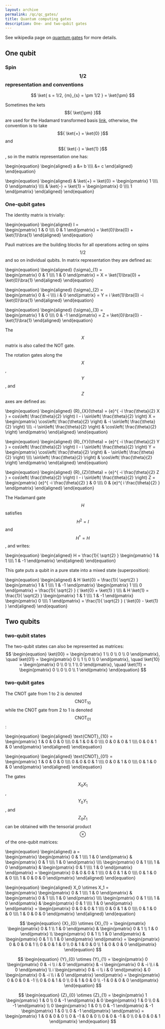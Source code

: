 ```yaml
---
layout: archive
permalink: /qc/qc_gates/
title: Quantum computing gates
description: One- and two-qubit gates
---
```


See wikipedia page on [quantum gates](https://en.wikipedia.org/wiki/Quantum_logic_gate) for more details.

## One qubit

### Spin $${ 1/2 }$$ representation and conventions

$$
\ket{ s = 1/2, {m}_{s} = \pm 1/2 } = \ket{\pm}
$$

Sometimes the kets $${ \ket{\pm} }$$ are used for the Hadamard transformed basis [link](https://en.wikipedia.org/wiki/Controlled_NOT_gate), otherwise, the convention is to take $${ \ket{+} = \ket{0} }$$ and $${ \ket{-} = \ket{1} }$$, so in the matrix representation one has:  

\begin{equation}
\begin{aligned}
    a &= b \\\\\\\\
			&= c
\end{aligned}
\end{equation}


\begin{equation}
\begin{aligned}
  & \ket{+} = \ket{0} = 
  \begin{pmatrix}
    1 \\\\\\\\
    0
  \end{pmatrix} \\\\\\\\
  & \ket{-} = \ket{1} = 
  \begin{pmatrix}
    0 \\\\\\\\
    1
  \end{pmatrix}
\end{aligned}
\end{equation}


### One-qubit gates

The identity matrix is trivially:

\begin{equation}
\begin{aligned}
  I =  
  \begin{pmatrix}
    1 & 0 \\\\\\\\
    0 & 1
  \end{pmatrix} 
  = \ket{0}\bra{0} + \ket{1}\bra{1}
\end{aligned}
\end{equation}



Pauli matrices are the building blocks for all operations acting on spins $${ 1/2 }$$ and so on individual qubits. In matrix representation they are defined as:  

\begin{equation}
\begin{aligned}
  {\sigma}_{1} =  
  \begin{pmatrix}
    0 & 1 \\\\\\\\
    1 & 0
  \end{pmatrix} 
  = X = \ket{1}\bra{0} + \ket{0}\bra{1}
\end{aligned}
\end{equation}

\begin{equation}
\begin{aligned}
  {\sigma}_{2} =  
  \begin{pmatrix}
    0 & -i \\\\\\\\
    i & 0
  \end{pmatrix} 
  = Y = i \ket{1}\bra{0} -i \ket{0}\bra{1}
\end{aligned}
\end{equation}

\begin{equation}
\begin{aligned}
  {\sigma}_{3} =  
  \begin{pmatrix}
    1 & 0 \\\\\\\\
    0 & -1
  \end{pmatrix} 
  = Z = \ket{0}\bra{0} - \ket{1}\bra{1}
\end{aligned}
\end{equation}


The $${ X }$$ matrix is also called the NOT gate.

The rotation gates along the $${ X }$$, $${ Y }$$, and $${ Z }$$ axes are defined as:

\begin{equation}
\begin{aligned}
  {R}_{X}(\theta) = {e}^{ -i \frac{\theta}{2} X } = cos\left( \frac{\theta}{2} \right) I - i \sin\left( \frac{\theta}{2} \right) X = 
  \begin{pmatrix}
    \cos\left( \frac{\theta}{2} \right) & -i \sin\left( \frac{\theta}{2} \right) \\\\\\\\
    -i \sin\left( \frac{\theta}{2} \right) & \cos\left( \frac{\theta}{2} \right)
  \end{pmatrix} 
\end{aligned}
\end{equation}

\begin{equation}
\begin{aligned}
  {R}_{Y}(\theta) = {e}^{ -i \frac{\theta}{2} Y } = cos\left( \frac{\theta}{2} \right) I - i \sin\left( \frac{\theta}{2} \right) Y = 
  \begin{pmatrix}
    \cos\left( \frac{\theta}{2} \right) & - \sin\left( \frac{\theta}{2} \right) \\\\\\\\
     \sin\left( \frac{\theta}{2} \right) & \cos\left( \frac{\theta}{2} \right)
  \end{pmatrix} 
\end{aligned}
\end{equation}

\begin{equation}
\begin{aligned}
  {R}_{Z}(\theta) = {e}^{ -i \frac{\theta}{2} Z } = cos\left( \frac{\theta}{2} \right) I - i \sin\left( \frac{\theta}{2} \right) Z = 
  \begin{pmatrix}
    {e}^{ -i \frac{\theta}{2} } & 0 \\\\\\\\
    0 & {e}^{ i \frac{\theta}{2} }
  \end{pmatrix} 
\end{aligned}
\end{equation}


The Hadamard gate $${ H }$$ satisfies $${ {H}^{2} = I }$$ and $${ {H}^{\dagger} = H }$$, and writes:  

\begin{equation}
\begin{aligned}
  H = \frac{1}{ \sqrt{2} } 
  \begin{pmatrix}
    1 & 1 \\\\\\\\
    1 & -1
  \end{pmatrix} 
\end{aligned}
\end{equation}

This gate puts a qubit in a pure state into a mixed state (superposition):

\begin{equation}
\begin{aligned}
  & H \ket{0} = \frac{1}{ \sqrt{2} } 
  \begin{pmatrix}
    1 & 1 \\\\\\\\
    1 & -1
  \end{pmatrix} 
	\begin{pmatrix}
    1 \\\\\\\\
    0 
  \end{pmatrix} 
  = \frac{1}{ \sqrt{2} } ( \ket{0} + \ket{1} ) \\\\\\\\
  & H \ket{1} = \frac{1}{ \sqrt{2} } 
  \begin{pmatrix}
    1 & 1 \\\\\\\\
    1 & -1
  \end{pmatrix} 
	\begin{pmatrix}
    0 \\\\\\\\
    1 
  \end{pmatrix} 
  = \frac{1}{ \sqrt{2} } ( \ket{0} - \ket{1} )
\end{aligned}
\end{equation}


## Two qubits

### two-qubit states

The two-qubit states can also be represented as matrices:
$$
\begin{equation}
  \ket{00} = 
  \begin{pmatrix}
    1 \\
    0 \\
    0 \\
    0 
  \end{pmatrix}, \quad 
  \ket{01} = 
  \begin{pmatrix}
    0 \\
    1 \\
    0 \\
    0 
  \end{pmatrix}, \quad 
  \ket{10} = 
  \begin{pmatrix}
    0 \\
    0 \\
    1 \\
    0 
  \end{pmatrix}, \quad 
  \ket{11} = 
  \begin{pmatrix}
    0 \\
    0 \\
    0 \\
    1 
  \end{pmatrix}
\end{equation}
$$

### two-qubit gates

The CNOT gate from 1 to 2 is denoted $${ \text{CNOT}_{10} }$$ while the CNOT gate from 2 to 1 is denoted $${ \text{CNOT}_{01} }$$:

\begin{equation}
\begin{aligned}
  \text{CNOT}_{10} =  
  \begin{pmatrix}
		1 & 0 & 0 & 0 \\\\\\\\
		0 & 1 & 0 & 0 \\\\\\\\
    0 & 0 & 0 & 1 \\\\\\\\
    0 & 0 & 1 & 0 
  \end{pmatrix}
\end{aligned}
\end{equation}


\begin{equation}
\begin{aligned}
  \text{CNOT}_{01} =  
  \begin{pmatrix}
		1 & 0 & 0 & 0 \\\\\\\\
		0 & 0 & 0 & 1 \\\\\\\\
    0 & 0 & 1 & 0 \\\\\\\\
    0 & 1 & 0 & 0 
	\end{pmatrix}
\end{aligned}
\end{equation}

The gates $${ {X}_{0} {X}_{1} }$$, $${ {Y}_{0} {Y}_{1} }$$, and $${ {Z}_{0} {Z}_{1} }$$ can be obtained with the tensorial product $${ \otimes }$$ of the one-qubit matrices:


\begin{equation}
\begin{aligned}
	a =  
	\begin{pmatrix}
		\begin{pmatrix} 
			0 & 1 \\\\\\\\
			1 & 0
		\end{pmatrix} & \begin{pmatrix}
											0 & 1 \\\\\\\\
											1 & 0
										\end{pmatrix} \\\\\\\\
    \begin{pmatrix} 
			0 & 1 \\\\\\\\
			1 & 0
		\end{pmatrix} & \begin{pmatrix}
											0 & 1 \\\\\\\\
											1 & 0
										\end{pmatrix} 
  \end{pmatrix} = 
  \begin{pmatrix}
		0 & 0 & 0 & 1 \\\\\\\\
		0 & 0 & 1 & 0 \\\\\\\\
    0 & 1 & 0 & 0 \\\\\\\\
    1 & 0 & 0 & 0 
  \end{pmatrix}
\end{aligned}
\end{equation}


\begin{equation}
\begin{aligned}
	X_0 \otimes X_1 =  
	\begin{pmatrix}
		\begin{pmatrix} 
			0 & 1 \\\\\\\\
			1 & 0
		\end{pmatrix} & \begin{pmatrix}
											0 & 1 \\\\\\\\
											1 & 0
										\end{pmatrix} \\\\\\\\
    \begin{pmatrix} 
			0 & 1 \\\\\\\\
			1 & 0
		\end{pmatrix} & \begin{pmatrix}
											0 & 1 \\\\\\\\
											1 & 0
										\end{pmatrix} 
  \end{pmatrix} = 
  \begin{pmatrix}
		0 & 0 & 0 & 1 \\\\\\\\
		0 & 0 & 1 & 0 \\\\\\\\
    0 & 1 & 0 & 0 \\\\\\\\
    1 & 0 & 0 & 0 
  \end{pmatrix}
\end{aligned}
\end{equation}





$$
\begin{equation}
	{X}_{0} \otimes {X}_{1} =  
	\begin{pmatrix}
		\begin{pmatrix} 
				0 & 1 \\
				1 & 0
			\end{pmatrix} & \begin{pmatrix}
													0 & 1 \\
													1 & 0
												\end{pmatrix} \\
    \begin{pmatrix} 
				0 & 1 \\
				1 & 0
			\end{pmatrix} & \begin{pmatrix}
													0 & 1 \\
													1 & 0
												\end{pmatrix} 
  \end{pmatrix} = 
  \begin{pmatrix}
		0 & 0 & 0 & 1 \\
		0 & 0 & 1 & 0 \\
    0 & 1 & 0 & 0 \\
    1 & 0 & 0 & 0 
  \end{pmatrix}
\end{equation}
$$  

  
$$
\begin{equation}
	{Y}_{0} \otimes {Y}_{1} =  
	\begin{pmatrix}
		0 \begin{pmatrix} 
				0 & -i \\
				i & 0
			\end{pmatrix} & -i \begin{pmatrix}
													0 & -i \\
													i & 0
												\end{pmatrix} \\
    i \begin{pmatrix} 
				0 & -i \\
				i & 0
			\end{pmatrix} & 0 \begin{pmatrix}
													0 & -i \\
													i & 0
												\end{pmatrix} 
  \end{pmatrix} = 
  \begin{pmatrix}
		0 & 0 & 0 & -1 \\
		0 & 0 & 1 & 0 \\
    0 & 1 & 0 & 0 \\
    -1 & 0 & 0 & 0 
  \end{pmatrix}
\end{equation}
$$  

$$
\begin{equation}
	{Z}_{0} \otimes {Z}_{1} =  
	\begin{pmatrix}
		1 \begin{pmatrix} 
				1 & 0 \\
				0 & -1
			\end{pmatrix} & 0 \begin{pmatrix}
													1 & 0 \\
													0 & -1
												\end{pmatrix} \\
    0 \begin{pmatrix} 
				1 & 0 \\
				0 & -1
			\end{pmatrix} & -1 \begin{pmatrix}
													1 & 0 \\
													0 & -1
												\end{pmatrix} 
  \end{pmatrix} = 
  \begin{pmatrix}
		1 & 0 & 0 & 0 \\
		0 & -1 & 0 & 0 \\
    0 & 0 & -1 & 0 \\
    0 & 0 & 0 & 1 
  \end{pmatrix}
\end{equation}
$$  



